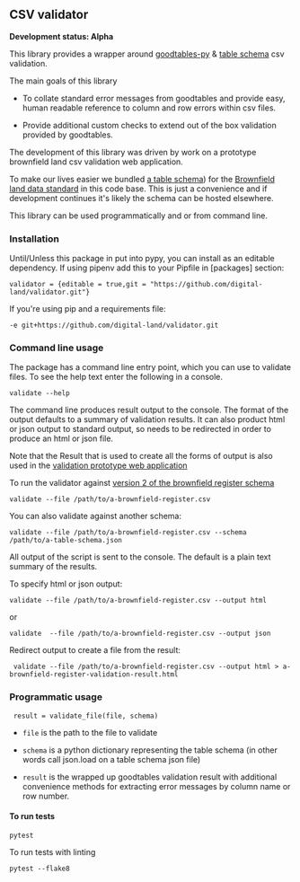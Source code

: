 ## CSV validator

**Development status: Alpha**

This library provides a wrapper around [goodtables-py](https://github.com/frictionlessdata/goodtables-py) & [table schema](https://frictionlessdata.io/specs/table-schema) csv validation.

The main goals of this library

 - To collate standard error messages from goodtables and provide easy, human readable reference
 to column and row errors within csv files.
 
 - Provide additional custom checks to extend out of the box validation provided by goodtables.
 

The development of this library was driven by work on a prototype brownfield land csv validation web application. 

To make our lives easier we  bundled [a table schema](validator/schema/brownfield-land-v2.json)) for the [Brownfield land data standard](https://www.gov.uk/government/publications/brownfield-land-registers-data-standard/publish-your-brownfield-land-data#publish-your-brownfield-land-data) 
in this code base. This is just a convenience and if development continues it's likely the schema can be hosted elsewhere. 

This library can be used programmatically and or from command line.

### Installation

Until/Unless this package in put into pypy, you can install as an editable dependency. If using pipenv add this
to your Pipfile in [packages] section:

    validator = {editable = true,git = "https://github.com/digital-land/validator.git"}
    
If you're using pip and a requirements file:

    -e git+https://github.com/digital-land/validator.git



### Command  line usage

The package has a command line entry point, which you can use to validate files. To see the help text enter the following
in a console.

    validate --help

The command line produces result output to the console. The format of the output defaults to a summary of validation
results. It can also product html or json output to standard output, so needs to be redirected in order to produce
an html or json file. 

Note that the Result that is used to create all the forms of output is also used in the 
[validation prototype web application](https://github.com/digital-land/brownfield-sites-validator) 

To run the validator against [version 2 of the brownfield register schema](validator/schema/brownfield-land-v2.json)

    validate --file /path/to/a-brownfield-register.csv
    
You can also validate against another schema:

    validate --file /path/to/a-brownfield-register.csv --schema /path/to/a-table-schema.json
    

All output of the script is sent to the console. The default is a plain text summary of the results.

To specify html or json output:

    validate --file /path/to/a-brownfield-register.csv --output html
   
or
    
    validate  --file /path/to/a-brownfield-register.csv --output json


Redirect output to create a file from the result:

     validate --file /path/to/a-brownfield-register.csv --output html > a-brownfield-register-validation-result.html
     

### Programmatic usage

     result = validate_file(file, schema)
     

 - `file` is the path to the file to validate
 - `schema` is a python dictionary representing the table schema (in other words call json.load on a table schema json file)
 
 - `result` is the wrapped up goodtables validation result with additional convenience methods for extracting error
 messages by column name or row number.



#### To run tests
    
    pytest
    
To run tests with linting

    pytest --flake8
    
    